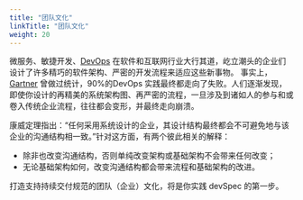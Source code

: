 ```yaml
---
title: "团队文化"
linkTitle: "团队文化"
weight: 20
---
```


微服务、敏捷开发、[DevOps](https://zh.wikipedia.org/wiki/DevOps) 在软件和互联网行业大行其道，屹立潮头的企业们设计了许多精巧的软件架构、严密的开发流程来适应这些新事物。
事实上，[Gartner](https://www.gartner.com/newsroom/id/3032517) 曾做过统计，90%的DevOps 实践最终都走向了失败。人们逐渐发现，
即使你设计的再精美的系统架构图、再严密的流程，一旦涉及到诸如人的参与和或卷入传统企业流程，往往都会变形，并最终走向崩溃。

康威定理指出：“任何采用系统设计的企业，其设计结构最终都会不可避免地与该企业的沟通结构相一致。”针对这方面，有两个彼此相关的解释：
* 除非也改变沟通结构，否则单纯改变架构或基础架构不会带来任何改变；
* 无论基础架构如何，改变沟通结构都会带来流程和基础架构的改进。

打造支持持续交付规范的团队（企业）文化，将是你实践 devSpec 的第一步。